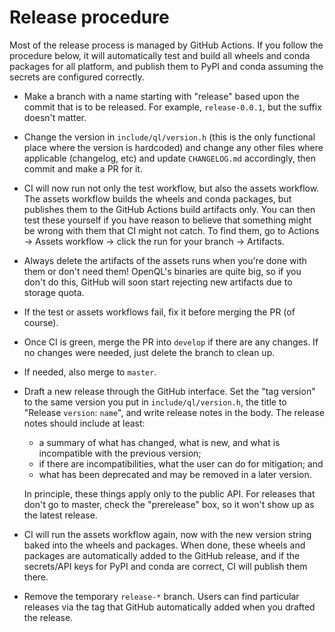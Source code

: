 Release procedure
=================

Most of the release process is managed by GitHub Actions. If you follow the
procedure below, it will automatically test and build all wheels and conda
packages for all platform, and publish them to PyPI and conda assuming the
secrets are configured correctly.

 - Make a branch with a name starting with "release" based upon the commit that
   is to be released. For example, `release-0.0.1`, but the suffix doesn't
   matter.

 - Change the version in `include/ql/version.h` (this is the only functional
   place where the version is hardcoded) and change any other files where
   applicable (changelog, etc) and update `CHANGELOG.md` accordingly, then
   commit and make a PR for it.

 - CI will now run not only the test workflow, but also the assets workflow.
   The assets workflow builds the wheels and conda packages, but publishes them
   to the GitHub Actions build artifacts only. You can then test these yourself
   if you have reason to believe that something might be wrong with them that
   CI might not catch. To find them, go to Actions -> Assets workflow ->
   click the run for your branch -> Artifacts.

 - Always delete the artifacts of the assets runs when you're done with them
   or don't need them! OpenQL's binaries are quite big, so if you don't do
   this, GitHub will soon start rejecting new artifacts due to storage quota.

 - If the test or assets workflows fail, fix it before merging the PR (of
   course).

 - Once CI is green, merge the PR into `develop` if there are any changes.
   If no changes were needed, just delete the branch to clean up.

 - If needed, also merge to `master`.

 - Draft a new release through the GitHub interface. Set the "tag version"
   to the same version you put in `include/ql/version.h`, the title to
   "Release `version`: `name`", and write release notes in the body. The
   release notes should include at least:

    - a summary of what has changed, what is new, and what is incompatible
      with the previous version;
    - if there are incompatibilities, what the user can do for mitigation;
      and
    - what has been deprecated and may be removed in a later version.

   In principle, these things apply only to the public API. For releases that
   don't go to master, check the "prerelease" box, so it won't show up as the
   latest release.

 - CI will run the assets workflow again, now with the new version string baked
   into the wheels and packages. When done, these wheels and packages are
   automatically added to the GitHub release, and if the secrets/API keys for
   PyPI and conda are correct, CI will publish them there.

 - Remove the temporary `release-*` branch. Users can find particular releases
   via the tag that GitHub automatically added when you drafted the release.
